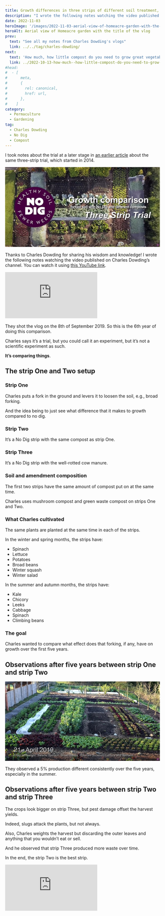 ```yaml
---
title: Growth differences in three strips of different soil treatment, year five, by Charles Dowding
description: "I wrote the following notes watching the video published on Charles Dowding's channel"
date: 2022-11-03
heroImage: '/images/2022-11-03-aerial-view-of-homeacre-garden-with-the-title-of-the-vlog-hero.jpg'
heroAlt: Aerial view of Homeacre garden with the title of the vlog
prev:
  text: "See all my notes from Charles Dowding's vlogs"
  link: ../../tag/charles-dowding/
next:
  text: 'How much, how little compost do you need to grow great vegetables'
  link: ../2022-10-13-how-much--how-little-compost-do-you-need-to-grow-great-vegetables-charles-dowding/README.md
#head:
#  - [
#      meta,
#      {
#        rel: canonical,
#        href: url,
#      },
#    ]
category:
  - Permaculture
  - Gardening
tag:
  - Charles Dowding
  - No Dig
  - Compost
---
```


I took notes about the trial at a later stage in [an earlier article](../2022-10-23-compost-testing-and-final-result-charles-dowding/README.md) about the same three-strip trial, which started in 2014.

![Aerial view of Homeacre garden with the title of the vlog](./images/2022-11-03-aerial-view-of-homeacre-garden-with-the-title-of-the-vlog-hero.jpg 'Credits: image taken from Charles Dowding’s vlog')

Thanks to Charles Dowding for sharing his wisdom and knowledge!
I wrote the following notes watching the video published on Charles Dowding’s channel.
You can watch it using [this YouTube link](https://www.youtube.com/watch?v=u0V-5qXQz9U).

<!-- markdownlint-disable MD033 -->
<iframe class="newsletter-embed" src="https://thetooltip.substack.com/embed" frameborder="0" scrolling="no"></iframe>

They shot the vlog on the 8th of September 2019. So this is the 6th year of doing this comparison.

Charles says it’s a trial, but you could call it an experiment, but it’s not a scientific experiment as such.

**It’s comparing things**.

## The strip One and Two setup

### Strip One

Charles puts a fork in the ground and levers it to loosen the soil, e.g., broad forking.

And the idea being to just see what difference that it makes to growth compared to no dig.

### Strip Two

It’s a No Dig strip with the same compost as strip One.

### Strip Three

It’s a No Dig strip with the well-rotted cow manure.

### Soil and amendment composition

The first two strips have the same amount of compost put on at the same time.

Charles uses mushroom compost and green waste compost on strips One and Two.

### What Charles cultivated

The same plants are planted at the same time in each of the strips.

In the winter and spring months, the strips have:

- Spinach
- Lettuce
- Potatoes
- Broad beans
- Winter squash
- Winter salad

In the summer and autumn months, the strips have:

- Kale
- Chicory
- Leeks
- Cabbage
- Spinach
- Climbing beans

### The goal

Charles wanted to compare what effect does that forking, if any, have on growth over the first five years.

## Observations after five years between strip One and strip Two

![The 3-strip trial on April 21st of 2019](./images/21-april-2019-3-strips-trial.jpg 'Credits: image taken from Charles Dowding’s vlog')

They observed a 5% production different consistently over the five years, especially in the summer.

## Observations after five years between strip Two and strip Three

The crops look bigger on strip Three, but pest damage offset the harvest yields.

Indeed, slugs attack the plants, but not always.

Also, Charles weights the harvest but discarding the outer leaves and anything that you wouldn’t eat or sell.

And he observed that strip Three produced more waste over time.

In the end, the strip Two is the best strip.

<!-- markdownlint-disable MD033 -->
<iframe class="newsletter-embed" src="https://thetooltip.substack.com/embed" frameborder="0" scrolling="no"></iframe>
